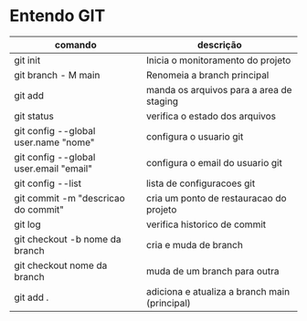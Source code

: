 # Entendo GIT

|comando|descrição|
|-|-|
| git init | Inicia o monitoramento do projeto |
| git branch - M main | Renomeia a branch principal |
| git add <arquivo> | manda os arquivos para a area de staging
| git status | verifica o estado dos arquivos
| git config --global user.name "nome" | configura o usuario git |
| git config --global user.email "email" | configura o email do usuario git
| git config --list | lista de configuracoes git |
| git commit -m "descricao do commit" | cria um ponto de restauracao do projeto
| git log | verifica historico de commit |
| git checkout -b nome da branch | cria e muda de branch
| git checkout nome da branch | muda de um branch para outra
| git add . | adiciona e atualiza a branch main (principal)

